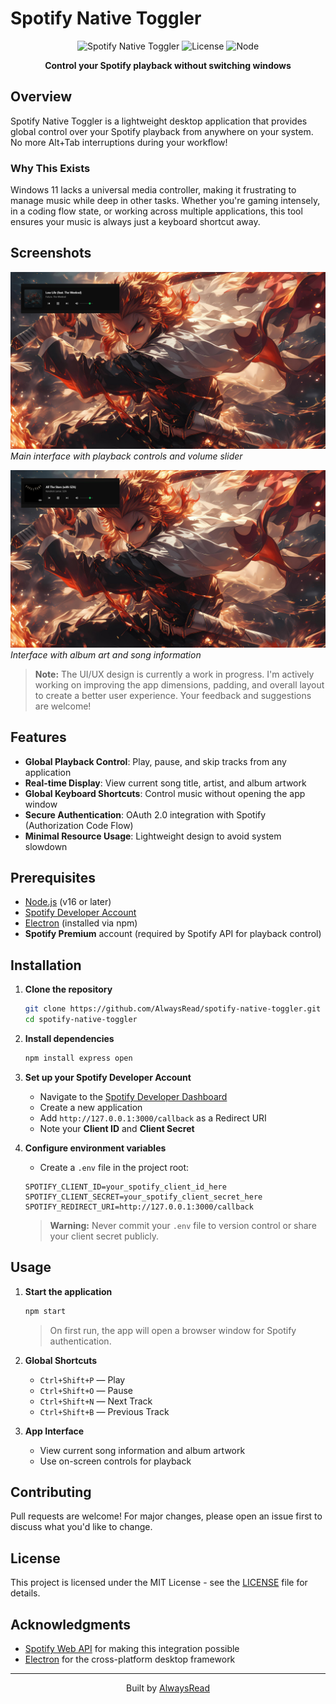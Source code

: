 # Spotify Native Toggler

<div align="center">

![Spotify Native Toggler](https://img.shields.io/badge/status-in_development-yellow)
![License](https://img.shields.io/badge/license-MIT-blue)
![Node](https://img.shields.io/badge/node-%3E%3D16.0.0-green)

**Control your Spotify playback without switching windows**

</div>

## Overview

Spotify Native Toggler is a lightweight desktop application that provides global control over your Spotify playback from anywhere on your system. No more Alt+Tab interruptions during your workflow!

### Why This Exists

Windows 11 lacks a universal media controller, making it frustrating to manage music while deep in other tasks. Whether you're gaming intensely, in a coding flow state, or working across multiple applications, this tool ensures your music is always just a keyboard shortcut away.

## Screenshots

![App Screenshot 1](snapshots/image1.png)
*Main interface with playback controls and volume slider*

![App Screenshot 2](snapshots/image2.png)
*Interface with album art and song information*

> **Note:** The UI/UX design is currently a work in progress. I'm actively working on improving the app dimensions, padding, and overall layout to create a better user experience. Your feedback and suggestions are welcome!

## Features

- **Global Playback Control**: Play, pause, and skip tracks from any application
- **Real-time Display**: View current song title, artist, and album artwork
- **Global Keyboard Shortcuts**: Control music without opening the app window
- **Secure Authentication**: OAuth 2.0 integration with Spotify (Authorization Code Flow)
- **Minimal Resource Usage**: Lightweight design to avoid system slowdown

## Prerequisites

- [Node.js](https://nodejs.org/) (v16 or later)
- [Spotify Developer Account](https://developer.spotify.com/dashboard/applications)
- [Electron](https://www.electronjs.org/) (installed via npm)
- **Spotify Premium** account (required by Spotify API for playback control)

## Installation

1. **Clone the repository**
   ```bash
   git clone https://github.com/AlwaysRead/spotify-native-toggler.git
   cd spotify-native-toggler
   ```

2. **Install dependencies**
   ```bash
   npm install express open
   ```

3. **Set up your Spotify Developer Account**
   - Navigate to the [Spotify Developer Dashboard](https://developer.spotify.com/dashboard/applications)
   - Create a new application
   - Add `http://127.0.0.1:3000/callback` as a Redirect URI
   - Note your **Client ID** and **Client Secret**

4. **Configure environment variables**
   - Create a `.env` file in the project root:
   ```
   SPOTIFY_CLIENT_ID=your_spotify_client_id_here
   SPOTIFY_CLIENT_SECRET=your_spotify_client_secret_here
   SPOTIFY_REDIRECT_URI=http://127.0.0.1:3000/callback
   ```

   > **Warning:** Never commit your `.env` file to version control or share your client secret publicly.

## Usage

1. **Start the application**
   ```bash
   npm start
   ```
   > On first run, the app will open a browser window for Spotify authentication.

2. **Global Shortcuts**
   - `Ctrl+Shift+P` — Play
   - `Ctrl+Shift+O` — Pause
   - `Ctrl+Shift+N` — Next Track
   - `Ctrl+Shift+B` — Previous Track

3. **App Interface**
   - View current song information and album artwork
   - Use on-screen controls for playback

## Contributing

Pull requests are welcome! For major changes, please open an issue first to discuss what you'd like to change.

## License

This project is licensed under the MIT License - see the [LICENSE](LICENSE) file for details.

## Acknowledgments

- [Spotify Web API](https://developer.spotify.com/documentation/web-api/) for making this integration possible
- [Electron](https://www.electronjs.org/) for the cross-platform desktop framework

---

<div align="center">
<p>Built by <a href="https://github.com/AlwaysRead">AlwaysRead</a></p>
</div>